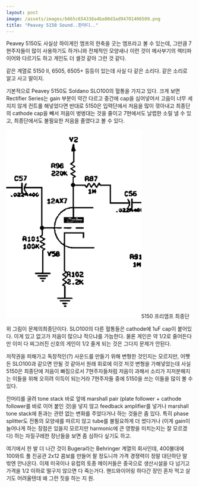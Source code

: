 ```yaml
---
layout: post
image: /assets/images/b665c654338a4ba80d3ad94701406509.png
title: "Peavey 5150 Sound..한마디.."
---
```



Peavey 5150도 사실상 하이게인 앰프의 한축을 긋는 앰프라고 볼 수 있는데, 그만큼 7현주자들이 많이 사용하기도 하거니와 전체적인 모양새나 이런 것이 메사부기의 렉티파이어와 다르기도 하고 게인도 더 셀것 같아 그런 것 같다.




같은 계열로 5150 II, 6505, 6505+ 등등이 있는데 사실 다 같은 소리다. 같은 소리로 알고 사고 말이지. 




기본적으로 Peavey 5150도 Soldano SLO100의 혈통을 가지고 있다. 크게 보면 Rectifier Series는 gain 부분이 약간 다르고 중간에 cap을 심어넣어서 고음이 너무 세지지 않게 컨트롤 해넣었다면 반대로 5150은 입력단에서 저음을 많이 깎아내고 최종단의 cathode cap을 빼서 저음이 벙벙대는 것을 줄이고 7현에서도 날렵한 소릴 낼 수 있고, 최종단에서도 불필요한 저음을 줄였다고 볼 수 있다.






![image](/assets/images/b665c654338a4ba80d3ad94701406509.png)5150 프리앰프 최종단




위 그림이 문제의최종단이다. SLO100의 다른 혈통들은 cathode에 1uF cap이 붙어있다. 이게 있고 없고가 저음이 많으냐 적으냐를 가늠한다. 물론 게인은 약 1/2로 줄어든다만 이미 다 찌그러진 신호의 게인이 1/2 줄게 되는 것은 그다지 문제가 안된다.




저작권을 피해가고 독창적인(?) 사운드를 만들기 위해 변형한 것인지는 모르지만, 어쨋든 SLO100과 같으면 안될 것 같아서 원래 회로에 이것 저것 변형을 가해넣었는데 사실 5150은 최종단에 저음이 빠짐으로서 7현주자들처럼 저음이 과해서 소리가 지저분해지는 이들을 위해 오히려 이득이 되는거라 7현주자들 중에 5150을 쓰는 이들을 많이 볼 수 있다.




잔머리를 굴려 tone stack 바로 앞에 marshall pair (plate follower + cathode follower를 바로 이어 붙인 것)을 넣지 않고 feedback amplifier를 넣거나 marshall tone stack에 톤과는 관련 없는 변화를 주었다거나 하는 것들은 좀 있다. 특히 phase splitter도 전통의 모양새를 따르지 않고 tube를 불필요하게 더 썼다거나 (이게 gain이 늘어나게 하는 장점은 있을지 모르지만 harmonic에 큰 영향을 미치는지는 잘 모르겠다) 하는 자질구레한 장난들을 보면 좀 심하다 싶기도 하고.




여기에서 한 발 더 나간 것이 Bugera라는 Behringer 계열의 회사인데, 400불대에 100와트 풀 진공관 2x12 콤보를 만들어 팔 정도니까 가격 경쟁력이 정말 대단하단 말 밖엔 안나온다. 이제 미국이나 유럽의 토종 메이커들은 중국으로 생산시설을 다 넘기고 가격을 1/2 이하로 떨구지 않으면 다 죽는거다. 핸드와이어링 하다간 장인 혼자 먹고 살기도 어려울텐데 왜 그런 짓을 하는 지 원.



